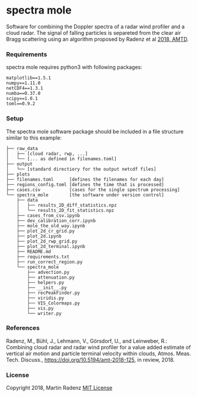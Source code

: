 # spectra mole

Software for combining the Doppler spectra of a radar wind profiler and a cloud radar.
The signal of falling particles is separeted from the clear air Bragg scattering using an
algorithm proposed by Radenz et al [2018, AMTD](https://doi.org/10.5194/amt-2018-125).

### Requirements

spectra mole requires python3 with following packages:
```
matplotlib==1.5.1
numpy==1.11.0
netCDF4==1.3.1
numba==0.37.0
scipy==1.0.1
toml==0.9.2
```

### Setup

The spectra mole software package should be included in a file structure similar to this example:
```
├── raw_data
│   ├── [cloud radar, rwp, ...]
│   └── [... as defined in filenames.toml]
├── output
│   └── [standard directiory for the output netcdf files]
├── plots
├── filenames.toml      [defines the filenames for each day]
├── regions_config.toml [defines the time that is processed]
├── cases.csv           [cases for the single spectrum processing]
└── spectra_mole        [the software under version control]
    ├── data
    │   ├── results_2D_diff_statistics.npz
    │   └── results_2D_fit_statistics.npz
    ├── cases_from_csv.ipynb
    ├── dev_calibration_corr.ipynb
    ├── mole_the_old_way.ipynb
    ├── plot_2d_cr_grid.py
    ├── plot_2d.ipynb
    ├── plot_2d_rwp_grid.py
    ├── plot_2d_terminal.ipynb
    ├── README.md
    ├── requirements.txt
    ├── run_correct_region.py
    └── spectra_mole
        ├── advection.py
        ├── attenuation.py
        ├── helpers.py
        ├── __init__.py
        ├── recPeakFinder.py
        ├── viridis.py
        ├── VIS_Colormaps.py
        ├── vis.py
        └── writer.py

```

### References
Radenz, M., Bühl, J., Lehmann, V., Görsdorf, U., and Leinweber, R.: Combining cloud radar and radar wind profiler for a value added estimate of vertical air motion and particle terminal velocity within clouds, Atmos. Meas. Tech. Discuss., https://doi.org/10.5194/amt-2018-125, in review, 2018.


### License
Copyright 2018, Martin Radenz
[MIT License](http://www.opensource.org/licenses/mit-license.php)